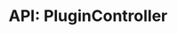 ---
comment: "/**\n * The controller for serving plugin content\n *\n * @memberof HashBrown.Server.Controllers\n */"
meta:
    range:
        - 223
        - 1150
    filename: PluginController.js
    lineno: 13
    columnno: 0
    path: /home/mrzapp/Development/Web/hashbrown-cms/src/Server/Controllers
    code:
        id: astnode100054700
        name: PluginController
        type: ClassDeclaration
        paramnames: []
classdesc: 'The controller for serving plugin content'
memberof: HashBrown.Server.Controllers
name: PluginController
longname: HashBrown.Server.Controllers.PluginController
kind: class
scope: static
methods:
    -
        comment: "/**\n     * Initialises this controller\n     */"
        meta:
            range:
                - 322
                - 442
            filename: PluginController.js
            lineno: 17
            columnno: 4
            path: /home/mrzapp/Development/Web/hashbrown-cms/src/Server/Controllers
            code:
                id: astnode100054704
                name: PluginController.init
                type: MethodDefinition
                paramnames:
                    - app
            vars:
                "": null
        description: 'Initialises this controller'
        name: init
        longname: HashBrown.Server.Controllers.PluginController.init
        kind: function
        memberof: HashBrown.Server.Controllers.PluginController
        scope: static
        params: []
    -
        comment: "/**\n     * Serves JS files\n     */"
        meta:
            range:
                - 491
                - 792
            filename: PluginController.js
            lineno: 25
            columnno: 4
            path: /home/mrzapp/Development/Web/hashbrown-cms/src/Server/Controllers
            code:
                id: astnode100054727
                name: PluginController.getJs
                type: MethodDefinition
                paramnames:
                    - req
                    - res
            vars:
                "": null
        description: 'Serves JS files'
        name: getJs
        longname: HashBrown.Server.Controllers.PluginController.getJs
        kind: function
        memberof: HashBrown.Server.Controllers.PluginController
        scope: static
        params: []
    -
        comment: "/**\n     * Serves CSS files\n     */"
        meta:
            range:
                - 842
                - 1148
            filename: PluginController.js
            lineno: 40
            columnno: 4
            path: /home/mrzapp/Development/Web/hashbrown-cms/src/Server/Controllers
            code:
                id: astnode100054768
                name: PluginController.getCss
                type: MethodDefinition
                paramnames:
                    - req
                    - res
            vars:
                "": null
        description: 'Serves CSS files'
        name: getCss
        longname: HashBrown.Server.Controllers.PluginController.getCss
        kind: function
        memberof: HashBrown.Server.Controllers.PluginController
        scope: static
        params: []
shortname: PluginController
layout: docPage
permalink: /docs/hashbrown/server/controllers/plugincontroller/
title: 'API: PluginController'
description: 'The controller for serving plugin content'

---
